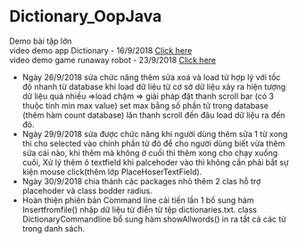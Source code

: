 # Dictionary_OopJava
Demo bài tập lớn </br>
video demo app Dictionary - 16/9/2018 <a href="https://youtu.be/QikSkKiKPYo">Click here</a></br>
video demo game runaway robot - 23/9/2018 <a href="https://youtu.be/N1iF3Z4SXVU">Click here</a></br>

- Ngày 26/9/2018 sửa chức năng thêm sửa xoá và load từ hợp lý với tốc độ nhanh từ database
khi load dữ liệu từ cơ sở dữ liệu xảy ra hiện tượng dữ liệu quá nhiều =>load chậm => giải pháp đặt thanh scroll bar (có 3 thuộc tính min max value) set max bằng số phần tử trong database (thêm hàm count database) lăn thanh scroll đến đâu load dữ liệu ra đến đó.
- Ngày 29/9/2018 sửa được chức năng khi người dùng thêm sửa 1 từ xong thì cho selected vào chính phần tử đó để cho người dùng biết vừa thêm sửa cái nào, khi thêm mà không ở cuối thì thêm xong cho chạy xuống cuối, Xử lý thêm ô textfield khi palcehoder vào thì không cần phải bắt sự kiện mouse click(thêm lớp PlaceHoserTextField).
- Ngày 30/9/2018 chia thành các packages nhỏ thêm 2 clas hỗ trợ placehoder và class bodder radius.
- Hoàn thiện phiên bản Command line cải tiến lần 1 bổ sung hàm Insertfromfile() nhập dữ liệu từ điển từ tệp dictionaries.txt.
  class DictionaryCommandline bổ sung hàm showAllwords() in ra tất cả các từ trong danh sách.
